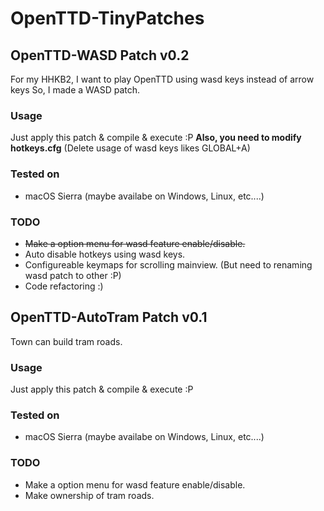 # OpenTTD-TinyPatches

## OpenTTD-WASD Patch v0.2
For my HHKB2, I want to play OpenTTD using wasd keys instead of arrow keys 
So, I made a WASD patch.

### Usage
Just apply this patch & compile & execute :P
**Also, you need to modify hotkeys.cfg** (Delete usage of wasd keys likes GLOBAL+A)

### Tested on 
* macOS Sierra (maybe availabe on Windows, Linux, etc....)

### TODO
* <s>Make a option menu for wasd feature enable/disable.</s>
* Auto disable hotkeys using wasd keys.
* Configureable keymaps for scrolling mainview. (But need to renaming wasd patch to other :P)
* Code refactoring :)

## OpenTTD-AutoTram Patch v0.1
Town can build tram roads.

### Usage
Just apply this patch & compile & execute :P

### Tested on 
* macOS Sierra (maybe availabe on Windows, Linux, etc....)

### TODO
* Make a option menu for wasd feature enable/disable.
* Make ownership of tram roads.